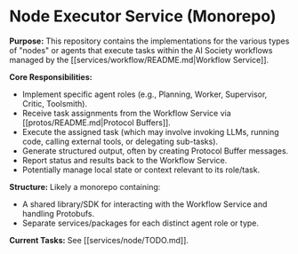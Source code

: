# Node Executor Service (Monorepo)

**Purpose:** This repository contains the implementations for the various types of "nodes" or agents that execute tasks within the AI Society workflows managed by the [[services/workflow/README.md|Workflow Service]].

**Core Responsibilities:**
*   Implement specific agent roles (e.g., Planning, Worker, Supervisor, Critic, Toolsmith).
*   Receive task assignments from the Workflow Service via [[protos/README.md|Protocol Buffers]].
*   Execute the assigned task (which may involve invoking LLMs, running code, calling external tools, or delegating sub-tasks).
*   Generate structured output, often by creating Protocol Buffer messages.
*   Report status and results back to the Workflow Service.
*   Potentially manage local state or context relevant to its role/task.

**Structure:** Likely a monorepo containing:
*   A shared library/SDK for interacting with the Workflow Service and handling Protobufs.
*   Separate services/packages for each distinct agent role or type.

**Current Tasks:** See [[services/node/TODO.md]].

